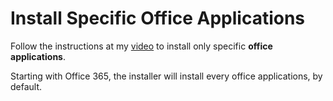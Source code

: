 # Install Specific Office Applications

Follow the instructions at my [video](https://www.youtube.com/watch?v=hI1OSTb98pA) to install only specific **office applications**.

Starting with Office 365, the installer will install every office applications, by default.
